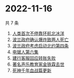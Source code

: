 # 2022-11-16

共 7 条

<!-- BEGIN -->
<!-- 最后更新时间 Wed Nov 16 2022 17:08:38 GMT+0800 (China Standard Time) -->

1. [人类首次不停靠环航北冰洋](https://www.zhihu.com/search?q=人类首次不停靠环航北冰洋)
1. [波兰政府确认爆炸致两人死亡](https://www.zhihu.com/search?q=波兰政府确认爆炸致两人死亡)
1. [波兰政府考虑启动北约第四条](https://www.zhihu.com/search?q=波兰政府考虑启动北约第四条)
1. [电锯人第六集](https://www.zhihu.com/search?q=电锯人第六集)
1. [建行客服回应转账失败](https://www.zhihu.com/search?q=建行客服回应转账失败)
1. [著名声乐教育家金铁霖去世](https://www.zhihu.com/search?q=著名声乐教育家金铁霖去世)
1. [死神千年血战篇更新](https://www.zhihu.com/search?q=死神千年血战篇更新)

<!-- END -->
